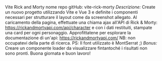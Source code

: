 Vite Rick and Morty
nome repo gitHub: vite-rick-morty
_Descrizione:_
Create un nuovo progetto utilizzando Vite e Vue 3 e definite i componenti necessari per strutturare il layout come da screenshot allegato.
Al caricamento della pagina, effettuate una chiama ajax all'API di Rick & Morty:
https://rickandmortyapi.com/api/character
e con i dati restituiti, stampate una card per ogni personaggio.
Approfittatene per esplorare la documentazione di un'api:
https://rickandmortyapi.com/
NB: non occupatevi della parte di ricerca.
PS: Il font utilizzato è MontSerrat ;)
_Bonus:_
Creare un componente loader da visualizzare fintantoché i risultati non sono pronti.
Buona giornata e buon lavoro!
